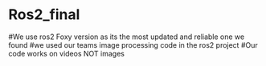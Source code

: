 # Ros2_final
#We use ros2 Foxy version as its the most updated and reliable one we found 
#we used our teams image processing code in the ros2 project
#Our code works on videos NOT images
